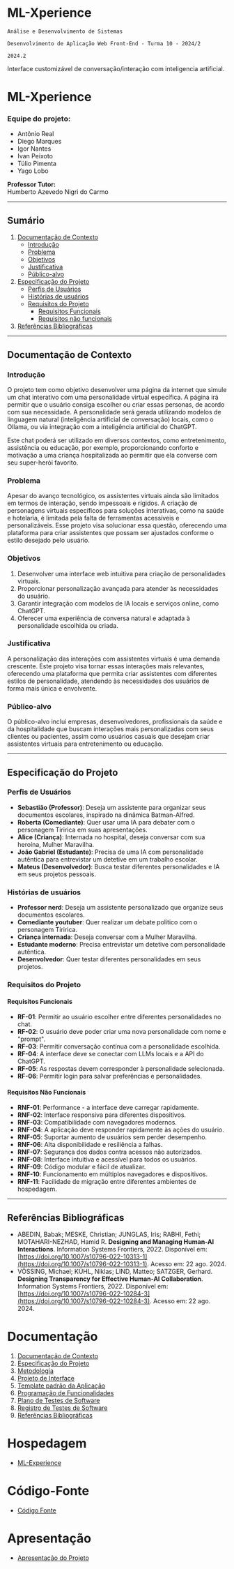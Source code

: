 # ML-Xperience

`Análise e Desenvolvimento de Sistemas`

`Desenvolvimento de Aplicação Web Front-End - Turma 10 - 2024/2`

`2024.2`

Interface customizável de conversação/interação com inteligencia artificial.

# ML-Xperience

### Equipe do projeto:
- Antônio Real
- Diego Marques
- Igor Nantes
- Ivan Peixoto
- Túlio Pimenta
- Yago Lobo

**Professor Tutor:**  
Humberto Azevedo Nigri do Carmo

---

## Sumário
1. [Documentação de Contexto](#documentação-de-contexto)
   - [Introdução](#introdução)
   - [Problema](#problema)
   - [Objetivos](#objetivos)
   - [Justificativa](#justificativa)
   - [Público-alvo](#público-alvo)
2. [Especificação do Projeto](#especificação-do-projeto)
   - [Perfis de Usuários](#perfis-de-usuários)
   - [Histórias de usuários](#histórias-de-usuários)
   - [Requisitos do Projeto](#requisitos-do-projeto)
     - [Requisitos Funcionais](#requisitos-funcionais)
     - [Requisitos não funcionais](#requisitos-não-funcionais)
3. [Referências Bibliográficas](#referências-bibliográficas)

---

## Documentação de Contexto

### Introdução
O projeto tem como objetivo desenvolver uma página da internet que simule um chat interativo com uma personalidade virtual específica. A página irá permitir que o usuário consiga escolher ou criar essas personas, de acordo com sua necessidade. A personalidade será gerada utilizando modelos de linguagem natural (inteligência artificial de conversação) locais, como o Ollama, ou via integração com a inteligência artificial do ChatGPT.

Este chat poderá ser utilizado em diversos contextos, como entretenimento, assistência ou educação, por exemplo, proporcionando conforto e motivação a uma criança hospitalizada ao permitir que ela converse com seu super-herói favorito.

### Problema
Apesar do avanço tecnológico, os assistentes virtuais ainda são limitados em termos de interação, sendo impessoais e rígidos. A criação de personagens virtuais específicos para soluções interativas, como na saúde e hotelaria, é limitada pela falta de ferramentas acessíveis e personalizáveis. Esse projeto visa solucionar essa questão, oferecendo uma plataforma para criar assistentes que possam ser ajustados conforme o estilo desejado pelo usuário.

### Objetivos
1. Desenvolver uma interface web intuitiva para criação de personalidades virtuais.
2. Proporcionar personalização avançada para atender às necessidades do usuário.
3. Garantir integração com modelos de IA locais e serviços online, como ChatGPT.
4. Oferecer uma experiência de conversa natural e adaptada à personalidade escolhida ou criada.

### Justificativa
A personalização das interações com assistentes virtuais é uma demanda crescente. Este projeto visa tornar essas interações mais relevantes, oferecendo uma plataforma que permita criar assistentes com diferentes estilos de personalidade, atendendo às necessidades dos usuários de forma mais única e envolvente.

### Público-alvo
O público-alvo inclui empresas, desenvolvedores, profissionais da saúde e da hospitalidade que buscam interações mais personalizadas com seus clientes ou pacientes, assim como usuários casuais que desejam criar assistentes virtuais para entretenimento ou educação.

---

## Especificação do Projeto

### Perfis de Usuários
- **Sebastião (Professor)**: Deseja um assistente para organizar seus documentos escolares, inspirado na dinâmica Batman-Alfred.
- **Roberta (Comediante)**: Quer usar uma IA para debater com o personagem Tiririca em suas apresentações.
- **Alice (Criança)**: Internada no hospital, deseja conversar com sua heroína, Mulher Maravilha.
- **João Gabriel (Estudante)**: Precisa de uma IA com personalidade autêntica para entrevistar um detetive em um trabalho escolar.
- **Mateus (Desenvolvedor)**: Busca testar diferentes personalidades e IA em seus projetos pessoais.

### Histórias de usuários
- **Professor nerd**: Deseja um assistente personalizado que organize seus documentos escolares.
- **Comediante youtuber**: Quer realizar um debate político com o personagem Tiririca.
- **Criança internada**: Deseja conversar com a Mulher Maravilha.
- **Estudante moderno**: Precisa entrevistar um detetive com personalidade autêntica.
- **Desenvolvedor**: Quer testar diferentes personalidades em seus projetos.

### Requisitos do Projeto

#### Requisitos Funcionais
- **RF-01**: Permitir ao usuário escolher entre diferentes personalidades no chat.
- **RF-02**: O usuário deve poder criar uma nova personalidade com nome e "prompt".
- **RF-03**: Permitir conversação contínua com a personalidade escolhida.
- **RF-04**: A interface deve se conectar com LLMs locais e a API do ChatGPT.
- **RF-05**: As respostas devem corresponder à personalidade selecionada.
- **RF-06**: Permitir login para salvar preferências e personalidades.

#### Requisitos Não Funcionais
- **RNF-01**: Performance - a interface deve carregar rapidamente.
- **RNF-02**: Interface responsiva para diferentes dispositivos.
- **RNF-03**: Compatibilidade com navegadores modernos.
- **RNF-04**: A aplicação deve responder rapidamente às ações do usuário.
- **RNF-05**: Suportar aumento de usuários sem perder desempenho.
- **RNF-06**: Alta disponibilidade e resiliência a falhas.
- **RNF-07**: Segurança dos dados contra acessos não autorizados.
- **RNF-08**: Interface intuitiva e acessível para todos os usuários.
- **RNF-09**: Código modular e fácil de atualizar.
- **RNF-10**: Funcionamento em múltiplos navegadores e dispositivos.
- **RNF-11**: Facilidade de migração entre diferentes ambientes de hospedagem.

---

## Referências Bibliográficas
- ABEDIN, Babak; MESKE, Christian; JUNGLAS, Iris; RABHI, Fethi; MOTAHARI-NEZHAD, Hamid R. **Designing and Managing Human-AI Interactions**. Information Systems Frontiers, 2022. Disponível em: [https://doi.org/10.1007/s10796-022-10313-1](https://doi.org/10.1007/s10796-022-10313-1). Acesso em: 22 ago. 2024.
- VÖSSING, Michael; KÜHL, Niklas; LIND, Matteo; SATZGER, Gerhard. **Designing Transparency for Effective Human-AI Collaboration**. Information Systems Frontiers, 2022. Disponível em: [https://doi.org/10.1007/s10796-022-10284-3](https://doi.org/10.1007/s10796-022-10284-3). Acesso em: 22 ago. 2024.


# Documentação

<ol>
<li><a href="documentos/01-Documentação de Contexto.md"> Documentação de Contexto</a></li>
<li><a href="documentos/02-Especificação do Projeto.md"> Especificação do Projeto</a></li>
<li><a href="documentos/03-Metodologia.md"> Metodologia</a></li>
<li><a href="documentos/04-Projeto de Interface.md"> Projeto de Interface</a></li>
<li><a href="documentos/05-Template padrão da Aplicação.md"> Template padrão da Aplicação</a></li>
<li><a href="documentos/06-Programação de Funcionalidades.md"> Programação de Funcionalidades</a></li>
<li><a href="documentos/07-Plano de Testes de Software.md"> Plano de Testes de Software</a></li>
<li><a href="documentos/08-Registro de Testes de Software.md"> Registro de Testes de Software</a></li>
<li><a href="documentos/09-Referências.md"> Referências Bibliográficas</a></li>
</ol>

# Hospedagem

* [ML-Experience](https://icei-puc-minas-pmv-ads.github.io/pmv-ads-2024-2-e1-proj-web-t10-pmv-ads-2024-2-proj-ml-experience/codigo-fonte/src/) 

# Código-Fonte

* <a href="https://github.com/ICEI-PUC-Minas-PMV-ADS/pmv-ads-2024-2-e1-proj-web-t10-pmv-ads-2024-2-proj-ml-experience">Código Fonte</a>

# Apresentação

* <a href="apresentacao">Apresentação do Projeto</a>
